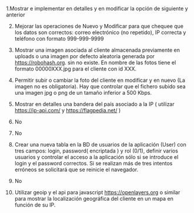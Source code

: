 1.Mostrar e implementar en detalles y en modificar la opción de siguiente y anterior

2. Mejorar las operaciones de Nuevo y Modificar para que chequee que los datos son correctos:  correo electrónico (no repetido), IP correcta y  teléfono con formato 999-999-9999

3. Mostrar una imagen asociada al cliente almacenada previamente en uploads o una imagen por defecto aleatoria generada por https://robohash.org.  sin no existe. En nombre de las fotos tiene el formato 00000XXX.jpg para el cliente con id XXX.

4. Permitir subir o cambiar la foto del cliente en modificar y en nuevo (La imagen no es obligatoria). Hay que controlar que el fichero subido sea una imagen jpg  o png de un tamaño inferior a 500 Kbps. 

5. Mostrar en detalles una bandera del país asociado a la IP ( utilizar https://ip-api.com/  y  https://flagpedia.net/ )

6. No

7. No

8. Crear una nueva tabla en la BD de usuarios de la aplicación (User)  con tres campos: login, password( encriptada )  y rol (0/1), definir varios usuarios y controlar el acceso a la aplicación sólo si se introduce el login y el password correctos. Si se realizan más de tres intentos erróneos se solicitará que se reinicie el navegador.
  
9. No 

10. Utilizar geoip y el api para javascript https://openlayers.org o similar para mostrar la localización geográfica del cliente  en un mapa en función de su IP.
